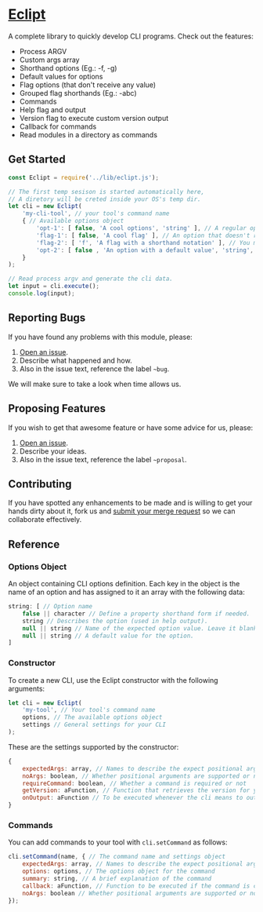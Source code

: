 # [Eclipt](https://gitlab.com/GCSBOSS/eclipt)

A complete library to quickly develop CLI programs. Check out the features:

- Process ARGV
- Custom args array
- Shorthand options (Eg.: -f, -g)
- Default values for options
- Flag options (that don't receive any value)
- Grouped flag shorthands (Eg.: -abc)
- Commands
- Help flag and output
- Version flag to execute custom version output
- Callback for commands
- Read modules in a directory as commands

## Get Started

```js
const Eclipt = require('../lib/eclipt.js');

// The first temp sesison is started automatically here,
// A diretory will be creted inside your OS's temp dir.
let cli = new Eclipt(
    'my-cli-tool', // your tool's command name
    { // Available options object
        'opt-1': [ false, 'A cool options', 'string' ], // A regular option with a value
        'flag-1': [ false, 'A cool flag' ], // An option that doesn't receive a value
        'flag-2': [ 'f', 'A flag with a shorthand notation' ], // You may use -f
        'opt-2': [ false , 'An option with a default value', 'string', 'my-default' ]
    }
);

// Read process argv and generate the cli data.
let input = cli.execute();
console.log(input);
```

## Reporting Bugs
If you have found any problems with this module, please:

1. [Open an issue](https://gitlab.com/GCSBOSS/eclipt/issues/new).
2. Describe what happened and how.
3. Also in the issue text, reference the label `~bug`.

We will make sure to take a look when time allows us.

## Proposing Features
If you wish to get that awesome feature or have some advice for us, please:
1. [Open an issue](https://gitlab.com/GCSBOSS/eclipt/issues/new).
2. Describe your ideas.
3. Also in the issue text, reference the label `~proposal`.

## Contributing
If you have spotted any enhancements to be made and is willing to get your hands
dirty about it, fork us and
[submit your merge request](https://gitlab.com/GCSBOSS/eclipt/merge_requests/new)
so we can collaborate effectively.

## Reference

### Options Object

An object containing CLI options definition. Each key in the object is the name
of an option and has assigned to it an array with the following data:

```js
string: [ // Option name
    false || character // Define a property shorthand form if needed.
    string // Describes the option (used in help output).
    null || string // Name of the expected option value. Leave it blank to define a flag.
    null || string // A default value for the option.
]
```

### Constructor

To create a new CLI, use the Eclipt constructor with the following arguments:

```js
let cli = new Eclipt(
    'my-tool', // Your tool's command name
    options, // The available options object
    settings // General settings for your CLI
);
```

These are the settings supported by the constructor:

```js
{
    expectedArgs: array, // Names to describe the expect positional arguments
    noArgs: boolean, // Whether positional arguments are supported or not
    requireCommand: boolean, // Whether a command is required or not
    getVersion: aFunction, // Function that retrieves the version for your tool
    onOutput: aFunction // To be executed whenever the cli means to output. Ex.: help or version output. Defaults to `console.log`
}
```

### Commands

You can add commands to your tool with `cli.setCommand` as follows:

```js
cli.setCommand(name, { // The command name and settings object
    expectedArgs: array, // Names to describe the expect positional arguments
    options: options, // The options object for the command
    summary: string, // A brief explanation of the command
    callback: aFunction, // Function to be executed if the command is called
    noArgs: boolean // Whether positional arguments are supported or not
});
```
